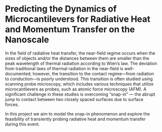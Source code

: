 # Predicting the Dynamics of Microcantilevers for Radiative Heat and Momentum Transfer on the Nanoscale

In the field of radiative heat transfer, the near-field regime occurs when the sizes of objects and/or the
distances between them are smaller than the peak wavelength of thermal radiation according to Wien’s law.
The deviation from traditional laws of thermal radiation in the near-field is well-documented; however, the
transition to the contact regime—from radiation to conduction—is poorly understood. This transition is
often studied using scanning probe microscopy, which includes various techniques that utilize microcantilevers
as probes, such as atomic force microscopy (AFM). A significant challenge in these studies is overcoming
“snap-in” — the abrupt jump to contact between two closely spaced surfaces due to surface forces.

In this project we aim to model the snap-in phenomenon and explore the feasibility of transiently probing
radiative heat and momentum transfer during this event.

